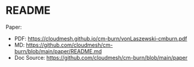 # README


Paper:

* PDF: <https://cloudmesh.github.io/cm-burn/vonLaszewski-cmburn.pdf>
* MD: <https://github.com/cloudmesh/cm-burn/blob/main/paper/README.md>
* Doc Source: <https://github.com/cloudmesh/cm-burn/blob/main/paper>
